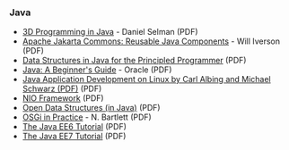 ### Java
* [3D Programming in Java](http://www.mat.uniroma2.it/~picard/SMC/didattica/materiali_did/Java/Java_3D/Java_3D_Programming.pdf) - Daniel Selman (PDF)
* [Apache Jakarta Commons: Reusable Java Components](http://ptgmedia.pearsoncmg.com/images/0131478303/downloads/Iverson_book.pdf) - Will Iverson (PDF)
* [Data Structures in Java for the Principled Programmer](http://dept.cs.williams.edu/~bailey/JavaStructures/Book_files/JavaStructures.pdf) (PDF)
* [Java: A Beginner's Guide](http://www.oracle.com/events/global/en/java-outreach/resources/java-a-beginners-guide-1720064.pdf) - Oracle (PDF)
* [Java Application Development on Linux by Carl Albing and Michael Schwarz (PDF)](http://ptgmedia.pearsoncmg.com/images/013143697X/downloads/013143697X_book.pdf) (PDF)
* [NIO Framework](http://nioframework.sourceforge.net/NIO_Paper.pdf) (PDF)
* [Open Data Structures (in Java)](http://opendatastructures.org/ods-java.pdf) (PDF)
* [OSGi in Practice](http://njbartlett.name/osgibook.html) - N. Bartlett (PDF)
* [The Java EE6 Tutorial](http://docs.oracle.com/javaee/6/tutorial/doc/javaeetutorial6.pdf) (PDF)
* [The Java EE7 Tutorial](https://docs.oracle.com/javaee/7/JEETT.pdf) (PDF)

